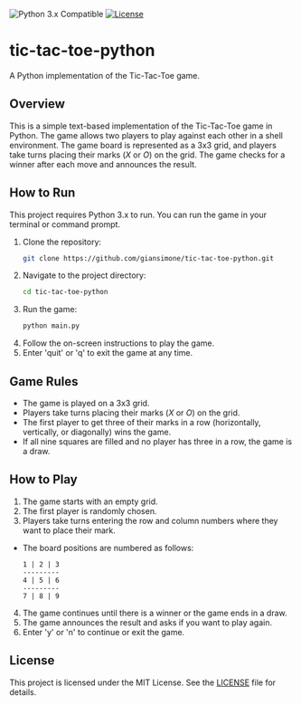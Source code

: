 ![Python 3.x Compatible](https://img.shields.io/badge/python-3.x-blue.svg)
[![License](https://img.shields.io/github/license/giansimone/tic-tac-toe-python)](https://github.com/giansimone/tic-tac-toe-python/blob/main/LICENSE)

# tic-tac-toe-python

A Python implementation of the Tic-Tac-Toe game.

## Overview

This is a simple text-based implementation of the Tic-Tac-Toe game in Python. The game allows two players to play against each other in a shell environment. The game board is represented as a 3x3 grid, and players take turns placing their marks (_X_ or _O_) on the grid. The game checks for a winner after each move and announces the result.

## How to Run

This project requires Python 3.x to run. You can run the game in your terminal or command prompt.

1. Clone the repository:
    ```bash
    git clone https://github.com/giansimone/tic-tac-toe-python.git
    ```
2. Navigate to the project directory:
    ```bash
    cd tic-tac-toe-python
    ```
3. Run the game:
    ```bash
    python main.py
    ```
4. Follow the on-screen instructions to play the game.
5. Enter 'quit' or 'q' to exit the game at any time.

## Game Rules
- The game is played on a 3x3 grid.
- Players take turns placing their marks (_X_ or _O_) on the grid.
- The first player to get three of their marks in a row (horizontally, vertically, or diagonally) wins the game.
- If all nine squares are filled and no player has three in a row, the game is a draw.

## How to Play
1. The game starts with an empty grid.
2. The first player is randomly chosen.
3. Players take turns entering the row and column numbers where they want to place their mark.
  - The board positions are numbered as follows:
    ```
    1 | 2 | 3
    ---------
    4 | 5 | 6
    ---------
    7 | 8 | 9
    ```
4. The game continues until there is a winner or the game ends in a draw.
5. The game announces the result and asks if you want to play again.
6. Enter 'y' or 'n' to continue or exit the game.

## License

This project is licensed under the MIT License. See the [LICENSE](LICENSE) file for details.
